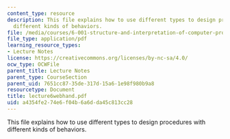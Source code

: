 ```yaml
---
content_type: resource
description: This file explains how to use different types to design procedures with
  different kinds of behaviors.
file: /media/courses/6-001-structure-and-interpretation-of-computer-programs-spring-2005/a4354fe274e6f04b6a6dda45c813cc28_lecture6webhand.pdf
file_type: application/pdf
learning_resource_types:
- Lecture Notes
license: https://creativecommons.org/licenses/by-nc-sa/4.0/
ocw_type: OCWFile
parent_title: Lecture Notes
parent_type: CourseSection
parent_uid: 7651cc87-35de-317d-15a6-1e98f980b9a8
resourcetype: Document
title: lecture6webhand.pdf
uid: a4354fe2-74e6-f04b-6a6d-da45c813cc28
---
```

This file explains how to use different types to design procedures with different kinds of behaviors.
